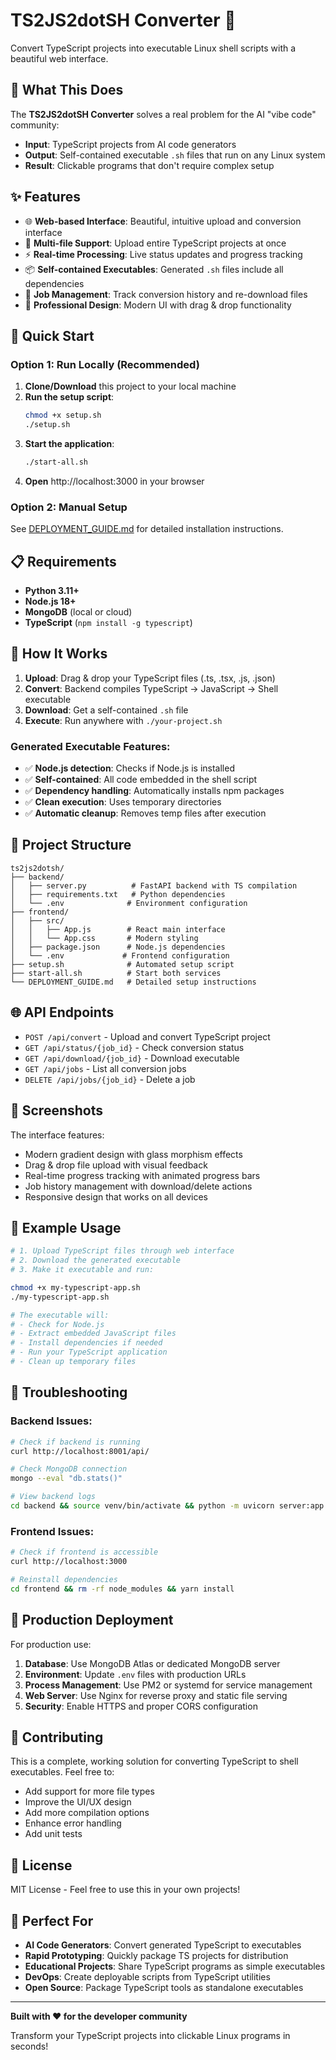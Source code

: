 # TS2JS2dotSH Converter 🚀

Convert TypeScript projects into executable Linux shell scripts with a beautiful web interface.

## 🎯 What This Does

The **TS2JS2dotSH Converter** solves a real problem for the AI "vibe code" community: 

- **Input**: TypeScript projects from AI code generators
- **Output**: Self-contained executable `.sh` files that run on any Linux system
- **Result**: Clickable programs that don't require complex setup

## ✨ Features

- 🌐 **Web-based Interface**: Beautiful, intuitive upload and conversion interface
- 📁 **Multi-file Support**: Upload entire TypeScript projects at once
- ⚡ **Real-time Processing**: Live status updates and progress tracking
- 📦 **Self-contained Executables**: Generated `.sh` files include all dependencies
- 🔄 **Job Management**: Track conversion history and re-download files
- 🎨 **Professional Design**: Modern UI with drag & drop functionality

## 🚀 Quick Start

### Option 1: Run Locally (Recommended)

1. **Clone/Download** this project to your local machine
2. **Run the setup script**:
   ```bash
   chmod +x setup.sh
   ./setup.sh
   ```
3. **Start the application**:
   ```bash
   ./start-all.sh
   ```
4. **Open** http://localhost:3000 in your browser

### Option 2: Manual Setup

See [DEPLOYMENT_GUIDE.md](DEPLOYMENT_GUIDE.md) for detailed installation instructions.

## 📋 Requirements

- **Python 3.11+**
- **Node.js 18+** 
- **MongoDB** (local or cloud)
- **TypeScript** (`npm install -g typescript`)

## 🔧 How It Works

1. **Upload**: Drag & drop your TypeScript files (.ts, .tsx, .js, .json)
2. **Convert**: Backend compiles TypeScript → JavaScript → Shell executable
3. **Download**: Get a self-contained `.sh` file
4. **Execute**: Run anywhere with `./your-project.sh`

### Generated Executable Features:
- ✅ **Node.js detection**: Checks if Node.js is installed
- ✅ **Self-contained**: All code embedded in the shell script
- ✅ **Dependency handling**: Automatically installs npm packages
- ✅ **Clean execution**: Uses temporary directories
- ✅ **Automatic cleanup**: Removes temp files after execution

## 📁 Project Structure

```
ts2js2dotsh/
├── backend/
│   ├── server.py          # FastAPI backend with TS compilation
│   ├── requirements.txt   # Python dependencies
│   └── .env              # Environment configuration
├── frontend/
│   ├── src/
│   │   ├── App.js        # React main interface
│   │   └── App.css       # Modern styling
│   ├── package.json      # Node.js dependencies
│   └── .env             # Frontend configuration
├── setup.sh              # Automated setup script
├── start-all.sh          # Start both services
└── DEPLOYMENT_GUIDE.md   # Detailed setup instructions
```

## 🌐 API Endpoints

- `POST /api/convert` - Upload and convert TypeScript project
- `GET /api/status/{job_id}` - Check conversion status
- `GET /api/download/{job_id}` - Download executable
- `GET /api/jobs` - List all conversion jobs
- `DELETE /api/jobs/{job_id}` - Delete a job

## 🎨 Screenshots

The interface features:
- Modern gradient design with glass morphism effects
- Drag & drop file upload with visual feedback
- Real-time progress tracking with animated progress bars
- Job history management with download/delete actions
- Responsive design that works on all devices

## 🔧 Example Usage

```bash
# 1. Upload TypeScript files through web interface
# 2. Download the generated executable
# 3. Make it executable and run:

chmod +x my-typescript-app.sh
./my-typescript-app.sh

# The executable will:
# - Check for Node.js
# - Extract embedded JavaScript files
# - Install dependencies if needed  
# - Run your TypeScript application
# - Clean up temporary files
```

## 🐛 Troubleshooting

### Backend Issues:
```bash
# Check if backend is running
curl http://localhost:8001/api/

# Check MongoDB connection
mongo --eval "db.stats()"

# View backend logs
cd backend && source venv/bin/activate && python -m uvicorn server:app --reload
```

### Frontend Issues:
```bash
# Check if frontend is accessible
curl http://localhost:3000

# Reinstall dependencies
cd frontend && rm -rf node_modules && yarn install
```

## 🚀 Production Deployment

For production use:

1. **Database**: Use MongoDB Atlas or dedicated MongoDB server
2. **Environment**: Update `.env` files with production URLs
3. **Process Management**: Use PM2 or systemd for service management
4. **Web Server**: Use Nginx for reverse proxy and static file serving
5. **Security**: Enable HTTPS and proper CORS configuration

## 🤝 Contributing

This is a complete, working solution for converting TypeScript to shell executables. Feel free to:

- Add support for more file types
- Improve the UI/UX design
- Add more compilation options
- Enhance error handling
- Add unit tests

## 📄 License

MIT License - Feel free to use this in your own projects!

## 🎯 Perfect For

- **AI Code Generators**: Convert generated TypeScript to executables
- **Rapid Prototyping**: Quickly package TS projects for distribution
- **Educational Projects**: Share TypeScript programs as simple executables
- **DevOps**: Create deployable scripts from TypeScript utilities
- **Open Source**: Package TypeScript tools as standalone executables

---

**Built with ❤️ for the developer community**

Transform your TypeScript projects into clickable Linux programs in seconds!

